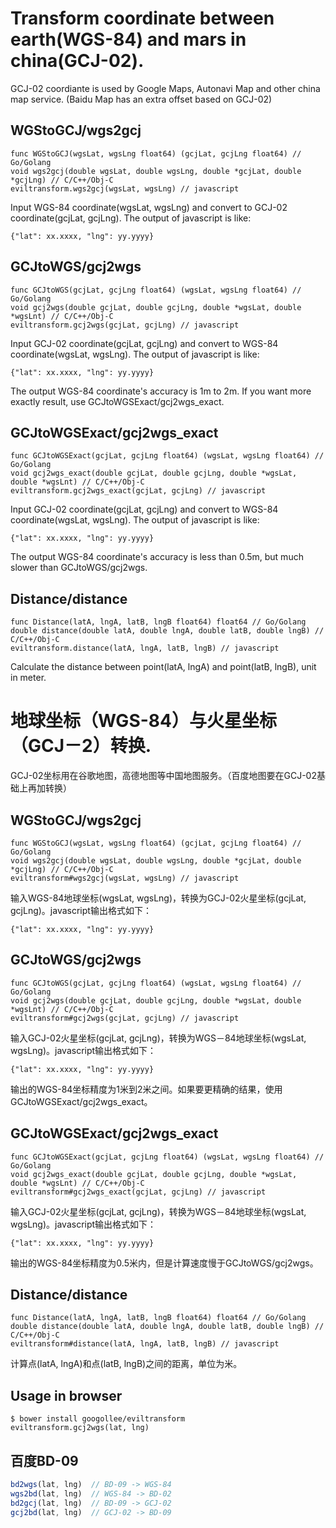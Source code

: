 # Transform coordinate between earth(WGS-84) and mars in china(GCJ-02).

GCJ-02 coordiante is used by Google Maps, Autonavi Map and other china map service. (Baidu Map has an extra offset based on GCJ-02)

## WGStoGCJ/wgs2gcj

 	func WGStoGCJ(wgsLat, wgsLng float64) (gcjLat, gcjLng float64) // Go/Golang
 	void wgs2gcj(double wgsLat, double wgsLng, double *gcjLat, double *gcjLng) // C/C++/Obj-C
 	eviltransform.wgs2gcj(wgsLat, wgsLng) // javascript

Input WGS-84 coordinate(wgsLat, wgsLng) and convert to GCJ-02 coordinate(gcjLat, gcjLng). The output of javascript is like:

	{"lat": xx.xxxx, "lng": yy.yyyy}

## GCJtoWGS/gcj2wgs

	func GCJtoWGS(gcjLat, gcjLng float64) (wgsLat, wgsLng float64) // Go/Golang
	void gcj2wgs(double gcjLat, double gcjLng, double *wgsLat, double *wgsLnt) // C/C++/Obj-C
	eviltransform.gcj2wgs(gcjLat, gcjLng) // javascript

Input GCJ-02 coordinate(gcjLat, gcjLng) and convert to WGS-84 coordinate(wgsLat, wgsLng). The output of javascript is like:

	{"lat": xx.xxxx, "lng": yy.yyyy}

The output WGS-84 coordinate's accuracy is 1m to 2m. If you want more exactly result, use GCJtoWGSExact/gcj2wgs_exact.

## GCJtoWGSExact/gcj2wgs_exact

	func GCJtoWGSExact(gcjLat, gcjLng float64) (wgsLat, wgsLng float64) // Go/Golang
	void gcj2wgs_exact(double gcjLat, double gcjLng, double *wgsLat, double *wgsLnt) // C/C++/Obj-C
	eviltransform.gcj2wgs_exact(gcjLat, gcjLng) // javascript

Input GCJ-02 coordinate(gcjLat, gcjLng) and convert to WGS-84 coordinate(wgsLat, wgsLng). The output of javascript is like:

	{"lat": xx.xxxx, "lng": yy.yyyy}

The output WGS-84 coordinate's accuracy is less than 0.5m, but much slower than GCJtoWGS/gcj2wgs.

## Distance/distance

	func Distance(latA, lngA, latB, lngB float64) float64 // Go/Golang
	double distance(double latA, double lngA, double latB, double lngB) // C/C++/Obj-C
	eviltransform.distance(latA, lngA, latB, lngB) // javascript

Calculate the distance between point(latA, lngA) and point(latB, lngB), unit in meter.

# 地球坐标（WGS-84）与火星坐标（GCJ－2）转换.

GCJ-02坐标用在谷歌地图，高德地图等中国地图服务。（百度地图要在GCJ-02基础上再加转换）

## WGStoGCJ/wgs2gcj

 	func WGStoGCJ(wgsLat, wgsLng float64) (gcjLat, gcjLng float64) // Go/Golang
 	void wgs2gcj(double wgsLat, double wgsLng, double *gcjLat, double *gcjLng) // C/C++/Obj-C
 	eviltransform#wgs2gcj(wgsLat, wgsLng) // javascript

输入WGS-84地球坐标(wgsLat, wgsLng)，转换为GCJ-02火星坐标(gcjLat, gcjLng)。javascript输出格式如下：

	{"lat": xx.xxxx, "lng": yy.yyyy}

## GCJtoWGS/gcj2wgs

	func GCJtoWGS(gcjLat, gcjLng float64) (wgsLat, wgsLng float64) // Go/Golang
	void gcj2wgs(double gcjLat, double gcjLng, double *wgsLat, double *wgsLnt) // C/C++/Obj-C
	eviltransform#gcj2wgs(gcjLat, gcjLng) // javascript

输入GCJ-02火星坐标(gcjLat, gcjLng)，转换为WGS－84地球坐标(wgsLat, wgsLng)。javascript输出格式如下：

	{"lat": xx.xxxx, "lng": yy.yyyy}

输出的WGS-84坐标精度为1米到2米之间。如果要更精确的结果，使用GCJtoWGSExact/gcj2wgs_exact。

## GCJtoWGSExact/gcj2wgs_exact

	func GCJtoWGSExact(gcjLat, gcjLng float64) (wgsLat, wgsLng float64) // Go/Golang
	void gcj2wgs_exact(double gcjLat, double gcjLng, double *wgsLat, double *wgsLnt) // C/C++/Obj-C
	eviltransform#gcj2wgs_exact(gcjLat, gcjLng) // javascript

输入GCJ-02火星坐标(gcjLat, gcjLng)，转换为WGS－84地球坐标(wgsLat, wgsLng)。javascript输出格式如下：

	{"lat": xx.xxxx, "lng": yy.yyyy}

输出的WGS-84坐标精度为0.5米内，但是计算速度慢于GCJtoWGS/gcj2wgs。

## Distance/distance

	func Distance(latA, lngA, latB, lngB float64) float64 // Go/Golang
	double distance(double latA, double lngA, double latB, double lngB) // C/C++/Obj-C
	eviltransform#distance(latA, lngA, latB, lngB) // javascript

计算点(latA, lngA)和点(latB, lngB)之间的距离，单位为米。

## Usage in browser

```
$ bower install googollee/eviltransform
eviltransform.gcj2wgs(lat, lng)
```

## 百度BD-09

```javascript
bd2wgs(lat, lng)  // BD-09 -> WGS-84
wgs2bd(lat, lng)  // WGS-84 -> BD-02
bd2gcj(lat, lng)  // BD-09 -> GCJ-02
gcj2bd(lat, lng)  // GCJ-02 -> BD-09
```
